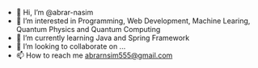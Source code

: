 - 👋 Hi, I’m @abrar-nasim
- 👀 I’m interested in Programming, Web Development, Machine Learing, Quantum Physics and Quantum Computing
- 🌱 I’m currently learning Java and Spring Framework
- 💞️ I’m looking to collaborate on ...
- 📫 How to reach me abrarnsim555@gmail.com

<!---
abrar-nasim/abrar-nasim is a ✨ special ✨ repository because its `README.md` (this file) appears on your GitHub profile.
You can click the Preview link to take a look at your changes.
--->
